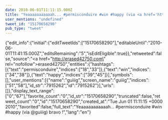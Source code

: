 ```yaml
---
date: 2010-06-01T11:11:15.000Z
title: "Yeaaaaaaaaaaah... #permisconduire #win #happy (via <a href='http://twitter.com/guiiig'>@guiiig</a>) bravo !″"
user_mentions: "undefined"
tweet_id: "15170658290"
pub_type: "tweet"
---
```

{"edit_info":{"initial":{"editTweetIds":["15170658290"],"editableUntil":"2010-06-01T11:41:15.000Z","editsRemaining":"5","isEditEligible":true}},"retweeted":false,"source":"<a href=\"http://erased42750.com\" rel=\"nofollow\">erased42750</a>","entities":{"hashtags":[{"text":"permisconduire","indices":["18","33"]},{"text":"win","indices":["34","38"]},{"text":"happy","indices":["39","45"]}],"symbols":[],"user_mentions":[{"name":"guiiig","screen_name":"guiiig","indices":["51","58"],"id_str":"7915262","id":"7915262"}],"urls":[]},"display_text_range":["0","67"],"favorite_count":"0","id_str":"15170658290","truncated":false,"retweet_count":"0","id":"15170658290","created_at":"Tue Jun 01 11:11:15 +0000 2010","favorited":false,"full_text":"Yeaaaaaaaaaaah... #permisconduire #win #happy (via @guiiig) bravo !","lang":"en"}
